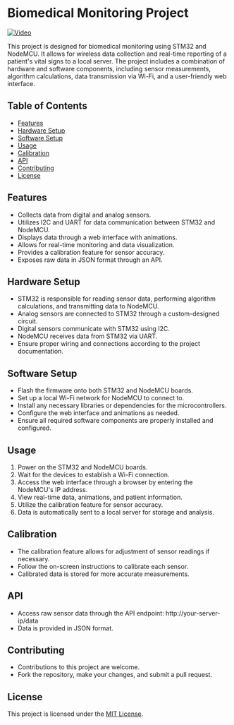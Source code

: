 # Biomedical Monitoring Project

[![Video](https://img.youtube.com/watch?v=uOef-rk86xs/0.jpg)](https://www.youtube.com/watch?v=uOef-rk86xs)

This project is designed for biomedical monitoring using STM32 and NodeMCU. It allows for wireless data collection and real-time reporting of a patient's vital signs to a local server. The project includes a combination of hardware and software components, including sensor measurements, algorithm calculations, data transmission via Wi-Fi, and a user-friendly web interface.

## Table of Contents

- [Features](#features)
- [Hardware Setup](#hardware-setup)
- [Software Setup](#software-setup)
- [Usage](#usage)
- [Calibration](#calibration)
- [API](#api)
- [Contributing](#contributing)
- [License](#license)

## Features

- Collects data from digital and analog sensors.
- Utilizes I2C and UART for data communication between STM32 and NodeMCU.
- Displays data through a web interface with animations.
- Allows for real-time monitoring and data visualization.
- Provides a calibration feature for sensor accuracy.
- Exposes raw data in JSON format through an API.

## Hardware Setup

- STM32 is responsible for reading sensor data, performing algorithm calculations, and transmitting data to NodeMCU.
- Analog sensors are connected to STM32 through a custom-designed circuit.
- Digital sensors communicate with STM32 using I2C.
- NodeMCU receives data from STM32 via UART.
- Ensure proper wiring and connections according to the project documentation.

## Software Setup

- Flash the firmware onto both STM32 and NodeMCU boards.
- Set up a local Wi-Fi network for NodeMCU to connect to.
- Install any necessary libraries or dependencies for the microcontrollers.
- Configure the web interface and animations as needed.
- Ensure all required software components are properly installed and configured.

## Usage

1. Power on the STM32 and NodeMCU boards.
2. Wait for the devices to establish a Wi-Fi connection.
3. Access the web interface through a browser by entering the NodeMCU's IP address.
4. View real-time data, animations, and patient information.
5. Utilize the calibration feature for sensor accuracy.
6. Data is automatically sent to a local server for storage and analysis.

## Calibration

- The calibration feature allows for adjustment of sensor readings if necessary.
- Follow the on-screen instructions to calibrate each sensor.
- Calibrated data is stored for more accurate measurements.

## API

- Access raw sensor data through the API endpoint:
http://your-server-ip/data
- Data is provided in JSON format.

## Contributing

- Contributions to this project are welcome.
- Fork the repository, make your changes, and submit a pull request.

## License

This project is licensed under the [MIT License](LICENSE).
